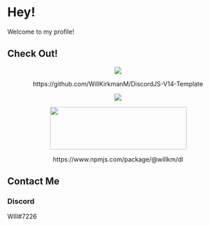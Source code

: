 # Hey!
Welcome to my profile!
## Check Out!
  <p align=center>
    <img src=https://skillicons.dev/icons?i=discord />
  </p>
  <p align=center>
    https://github.com/WillKirkmanM/DiscordJS-V14-Template
  </p>
  
  <p align=center>
    <img src=https://skillicons.dev/icons?i=powershell />
  </p>  
  
  <p align=center>
  <img src=https://user-images.githubusercontent.com/98240335/211370322-a7a6606a-dc7e-4ee4-9e82-3ca3dc3ba1bf.png 
         width=311  
         height=97
         />
  </p>

  </p>
  <p align=center>
    https://www.npmjs.com/package/@willkm/dl
  </p>
  
  
</p>


## Contact Me
### Discord
WIll#7226
